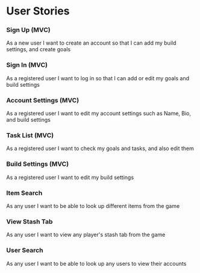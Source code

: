 # User Stories


### Sign Up (MVC)
As a new user I want to create an account so that I can add my build settings, 
and create goals

### Sign In (MVC)
As a registered user I want to log in so that I can add or edit my goals 
and build settings

### Account Settings (MVC)
As a registered user I want to edit my account settings such as Name, Bio, 
and build settings

### Task List (MVC)
As a registered user I want to check my goals and tasks, and also edit them

### Build Settings (MVC)
As a registered user I want to edit my build settings

### Item Search
As any user I want to be able to look up different items from the game

### View Stash Tab
As any user I want to view any player's stash tab from the game

### User Search
As any user I want to be able to look up any users to view their accounts
